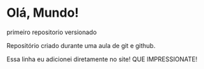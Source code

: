 # Olá, Mundo!
 primeiro repositorio versionado

 Repositório criado durante uma aula de git e github.


Essa linha eu adicionei diretamente no site! QUE IMPRESSIONATE!
